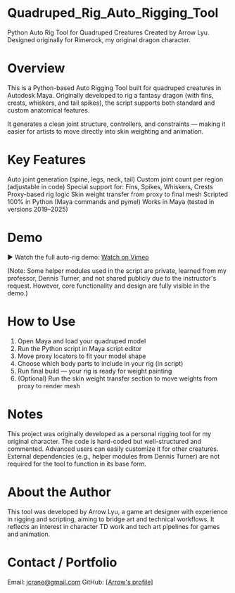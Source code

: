# Quadruped_Rig_Auto_Rigging_Tool
Python Auto Rig Tool for Quadruped Creatures
Created by Arrow Lyu. Designed originally for Rimerock, my original dragon character.

# Overview
This is a Python-based Auto Rigging Tool built for quadruped creatures in Autodesk Maya.
Originally developed to rig a fantasy dragon (with fins, crests, whiskers, and tail spikes), the script supports both standard and custom anatomical features.

It generates a clean joint structure, controllers, and constraints — making it easier for artists to move directly into skin weighting and animation.


# Key Features
Auto joint generation (spine, legs, neck, tail)
Custom joint count per region (adjustable in code)
Special support for: Fins, Spikes, Whiskers, Crests
Proxy-based rig logic
Skin weight transfer from proxy to final mesh
Scripted 100% in Python (Maya commands and pymel)
Works in Maya (tested in versions 2019–2025)

# Demo
▶ Watch the full auto-rig demo: [Watch on Vimeo](https://vimeo.com/1097236151/43abb215fc)

(Note: Some helper modules used in the script are private, learned from my professor, Dennis Turner, and not shared publicly due to the instructor's request. However, core functionality and design are fully visible in the demo.)

# How to Use
1. Open Maya and load your quadruped model
2. Run the Python script in Maya script editor
3. Move proxy locators to fit your model shape
4. Choose which body parts to include in your rig (in script)
5. Run final build — your rig is ready for weight painting
6. (Optional) Run the skin weight transfer section to move weights from proxy to render mesh

# Notes
This project was originally developed as a personal rigging tool for my original character.
The code is hard-coded but well-structured and commented. Advanced users can easily customize it for other creatures.
External dependencies (e.g., helper modules from Dennis Turner) are not required for the tool to function in its base form.

# About the Author
This tool was developed by Arrow Lyu, a game art designer with experience in rigging and scripting, aiming to bridge art and technical workflows. It reflects an interest in character TD work and tech art pipelines for games and animation.

# Contact / Portfolio
Email: jcrane@gmail.com
GitHub: [[Arrow's profile]](https://github.com/ArrowAlrakis)
